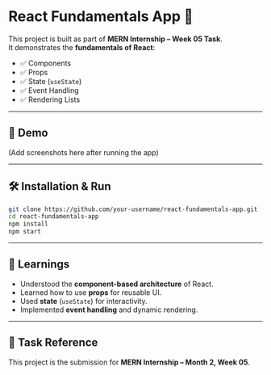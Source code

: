 # React Fundamentals App 🚀

This project is built as part of **MERN Internship – Week 05 Task**.  
It demonstrates the **fundamentals of React**:

- ✅ Components  
- ✅ Props  
- ✅ State (`useState`)  
- ✅ Event Handling  
- ✅ Rendering Lists  

---

## 📸 Demo
(Add screenshots here after running the app)

---

## 🛠️ Installation & Run

```bash
git clone https://github.com/your-username/react-fundamentals-app.git
cd react-fundamentals-app
npm install
npm start
```

---

## 📖 Learnings
- Understood the **component-based architecture** of React.
- Learned how to use **props** for reusable UI.
- Used **state** (`useState`) for interactivity.
- Implemented **event handling** and dynamic rendering.

---

## 📌 Task Reference
This project is the submission for **MERN Internship – Month 2, Week 05**.

